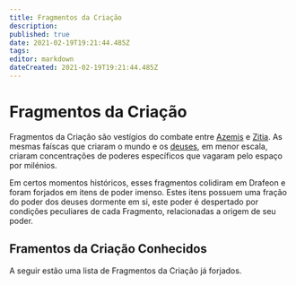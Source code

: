 ```yaml
---
title: Fragmentos da Criação
description: 
published: true
date: 2021-02-19T19:21:44.485Z
tags: 
editor: markdown
dateCreated: 2021-02-19T19:21:44.485Z
---
```


# Fragmentos da Criação
Fragmentos da Criação são vestígios do combate entre [Azemis](http://localhost/divindades/panteao-das-treze-estrelas/azemis#azemis) e [Zitia](http://localhost/divindades/panteao-das-treze-estrelas/zitia#zitia). As mesmas faíscas que criaram o mundo e os [deuses](http://localhost/e/en/divindades/panteao-das-treze-estrelas), em menor escala, criaram concentrações de poderes específicos que vagaram pelo espaço por milénios.

Em certos momentos históricos, esses fragmentos colidiram em Drafeon e foram forjados em itens de poder imenso. Estes itens possuem uma fração do poder dos deuses dormente em si, este poder é despertado por condições peculiares de cada Fragmento, relacionadas a origem de seu poder.

## Framentos da Criação Conhecidos
A seguir estão uma lista de Fragmentos da Criação já forjados.